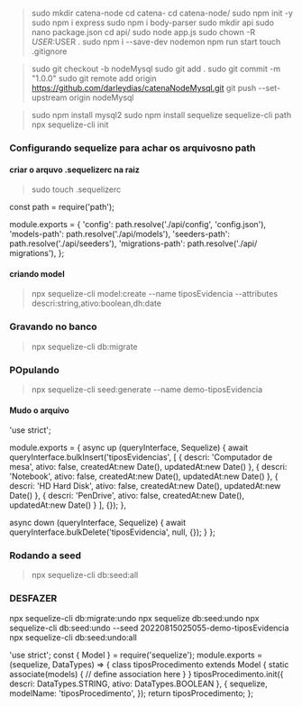 
> sudo mkdir catena-node
> cd catena-
> cd catena-node/
> sudo npm init -y
> sudo npm i express
> sudo npm i body-parser
> sudo mkdir api
> sudo nano package.json 
> cd api/
> sudo node app.js 
> sudo chown -R $USER:$USER .
> sudo npm i --save-dev nodemon
> npm run start
> touch .gitignore

> sudo git checkout -b nodeMysql
> sudo git add .
> sudo git commit -m "1.0.0"
> sudo git remote add origin https://github.com/darleydias/catenaNodeMysql.git
> git push --set-upstream origin nodeMysql

> sudo npm install mysql2
> sudo npm install sequelize sequelize-cli path
> npx sequelize-cli init

### Configurando sequelize para achar os arquivosno path

#### criar o arquvo .sequelizerc na raiz
> sudo touch .sequelizerc

const path = require('path');

module.exports = {
  'config': path.resolve('./api/config', 'config.json'),
  'models-path': path.resolve('./api/models'),
  'seeders-path': path.resolve('./api/seeders'),
  'migrations-path': path.resolve('./api/   migrations'),
};

#### criando model

> npx sequelize-cli model:create --name tiposEvidencia --attributes descri:string,ativo:boolean,dh:date

### Gravando no banco

> npx sequelize-cli db:migrate

### POpulando

> npx sequelize-cli seed:generate --name demo-tiposEvidencia

#### Mudo o arquivo
'use strict';

module.exports = {
  async up (queryInterface, Sequelize) {
await queryInterface.bulkInsert('tiposEvidencias', [
  {
    descri: 'Computador de mesa',
    ativo: false,
    createdAt:new Date(),
    updatedAt:new Date()
  },
  {
    descri: 'Notebook',
    ativo: false,
    createdAt:new Date(),
    updatedAt:new Date()
  },
  {
    descri: 'HD Hard Disk',
    ativo: false,
    createdAt:new Date(),
    updatedAt:new Date()
  },
  {
    descri: 'PenDrive',
    ativo: false,
    createdAt:new Date(),
    updatedAt:new Date()
  }
  ], {});
  },

  async down (queryInterface, Sequelize) {
     await queryInterface.bulkDelete('tiposEvidencia', null, {});
  }
};

### Rodando a seed

> npx sequelize-cli db:seed:all

### DESFAZER

npx sequelize-cli db:migrate:undo
npx sequelize db:seed:undo
npx sequelize-cli db:seed:undo --seed 20220815025055-demo-tiposEvidencia
npx sequelize-cli db:seed:undo:all


'use strict';
const {
  Model
} = require('sequelize');
module.exports = (sequelize, DataTypes) => {
  class tiposProcedimento extends Model {
    static associate(models) {
      // define association here
    }
  }
  tiposProcedimento.init({
    descri: DataTypes.STRING,
    ativo: DataTypes.BOOLEAN
  }, {
    sequelize,
    modelName: 'tiposProcedimento',
  });
  return tiposProcedimento;
};